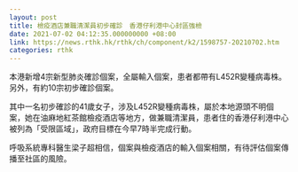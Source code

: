 ```yaml
---
layout: post
title: 檢疫酒店兼職清潔員初步確診　香港仔利港中心封區強檢
date: 2021-07-02 04:12:35.000000000 +08:00
link: https://news.rthk.hk/rthk/ch/component/k2/1598757-20210702.htm
categories: rthk
---
```


本港新增4宗新型肺炎確診個案，全屬輸入個案，患者都帶有L452R變種病毒株。另外，有約10宗初步確診個案。

其中一名初步確診的41歲女子，涉及L452R變種病毒株，屬於本地源頭不明個案，她在油麻地紅茶館檢疫酒店等地方，做兼職清潔員，患者住的香港仔利港中心被列為「受限區域」，政府目標在今早7時半完成行動。

呼吸系統專科醫生梁子超相信，個案與檢疫酒店的輸入個案相關，有待評估個案傳播至社區的風險。

